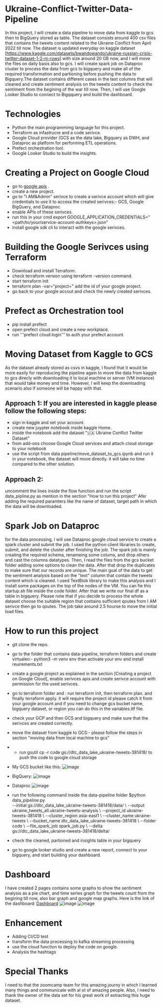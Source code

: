 # Ukraine-Conflict-Twitter-Data-Pipeline
In this project, I will create a data pipeline to move data from kaggle to gcs then to BigQuery stored as table. The dataset consists around 400 csv files that contains the tweets content related to the Ukraine Conflict from April 2022 till now. The dataset is updated everyday on kaggle dataset [https://www.kaggle.com/datasets/bwandowando/ukraine-russian-crisis-twitter-dataset-1-2-m-rows] with size around 20 GB now,  and I will move the files on daily basis also to gcs. I will create spark job on Dataproc cluster to process the data from gcs to bigquery and make all of the required transformation and partioning before pushing the data to Bigquery.The dataset contains different cases in the text columns that will cleaned and create sentiment analysis on the tweets content to check the sentiment from the begining of the war till now. Then, I will use Google Looker Studio to connect to Bigqquery and build the dashboard. 

# Technologies
- Python the main programmimg language for this project.
- Terraform as infastrucre and a code serivce.
- Google Cloud provider (GCS as the data lake, Bigquery as DWH, and Dataproc as platform for performing ETL operations.
- Prefect orchestration tool.
- Google Looker Studio to build the insights.

# Creating a Project on Google Cloud
- go to [google apis](https://cloud.google.com/) .
- create a new project.
- go to "I AM&Admin" serivce to create a serivce account which will give credentials to use it to access the created serivces:- GCS, Google BigQuery, and Dataproc
- enable APIs of these serivces.
- run this in your cmd export GOOGLE_APPLICATION_CREDENTIALS="<path/to/your/service-account-authkeys>.json"
- install google sdk cli to interact with the google serivces.

# Building the Google Serivces using Terraform
- Download and install Terraform.
- check terraform version using terraform -version command. 
- start terraform init
- terraform plan -var="project=<your-gcp-project-id>" add the id of your google project.
- go back to your google accout and check the newly created serivces.

# Prefect as Orchestration tool
- pip install prefect
- open prefect cloud and create a new workplace.
- run '''prefect cloud login''' to auth your prefect account.

# Moving Dataset from Kaggle to GCS
As the dataset already stored as csvs in kaggle, I found that it would be more easily for reproducing the pipeline again to move the data from kaggle to gcs direcly with downloading it to local machine or server (VM instance) that would take money and time. However, I will keep the downloading scenario also if someone will be happy with that.
## Approach 1: If you are interested in kaggle please follow the following steps:
- sign in kaggle and set your account.
- create new juypter notebook inside kaggle Home.
- inside the notebook add the dataset "🇺🇦 Ukraine Conflict Twitter Dataset"
- from add-ons choose Google Cloud services and attach cloud storage to your notebook
- use the script from data pipeline/move_dataset_to_gcs.ipynb and run it in your notebook, the dataset will move directly. it will take no time compared to the other solution.

## Approach 2: 
uncomment the lines inside the flow function and run the script data_pipline.py as mention in the section "How to run this project" Afer adding the required paramters like the name of dataset, target path in which the data will be downloaded.

# Spark Job on Dataproc
for the data processing, I will use Dataproc google cloud service to create a spark cluster and submit the job. 
 I used the python client libraries to create, submit, and delete the cluster after finishing the job. The spark job is mainly creating the required schema, renameing some colums, and drop others and cast the columns datatypes. Then, I read the files from the gcs bucket folder adding some options to clean the data. After that drop the duplicates to make sure that our records are unique. The main goal of the data to get the sentiment analysis based on the "text" column that contain the tweets content which is cleaned. I used TextBlob library to make this analysis and I install some packages on the top of the nodes of the VM. You can fie this startup.sh file inside the code folder.
 After that we write our final df as a table in bigquery.
 Please note that if you decide to process the whole dataset choose the suitable region that contains sufficient qoutes from I AM serivce then go to qoutes. 
 The job take around 2.5 hourse to move the initial load files. 
  
# How to run this project
- git clone the repo.
- go to the folder that contains data-pipeline, terraform folders and create virtualen:- python3 -m venv env then activate your env and install reuirements.txt
- create a google project as explained in the section [Creating a project on Google Cloud], enable serivces apis and create serivce account with permission for the used serivces.
- go to terraform folder and : run terraform init, then terraform plan. and finally terraform apply. it will require the project id please catch it from your google account and if you need to change gcs bucket name, bigquery dataset, or region you can do this in the variables.ttf file. 
- check your GCP and then GCS and bigquery and make sure that the serivces are created correctly.
- move the dataset from kaggle to GCS:- please follow the steps in section "moving data from local machine to gcs" 
- - run  gsutil cp -r code gs://dtc_data_lake_ukraine-tweets-381418/ to push the code to google cloud storage
- My GCS bucket like this:
 ![image](https://user-images.githubusercontent.com/56610966/230196070-c216eac2-225e-4ab3-806f-22dde95740cc.png)
- BigQuery:
 ![image](https://user-images.githubusercontent.com/56610966/230196268-dbb02d52-c6b0-4407-87c7-3c0695c56205.png)
- Dataproc
 ![image](https://user-images.githubusercontent.com/56610966/230197784-965fe371-1695-459d-bf1a-796da7d4c15d.png)

- run the following command inside the data-pipeline folder
  $python data_pipeline.py \
        --initial gs://dtc_data_lake_ukraine-tweets-381418/data/ \  <!-- This is the intial load path of the dataset after uploading it -->
        --output ukraine_tweets_all.ukraine-tweets-analysis \  <!-- This is the output of the bigquery table -->
        --project_id ukraine-tweets-381418 \ <!-- project id -->
        --cluster_region asia-east1 \ <!-- the cluster region that will run the spark job on it -->
        --cluster_name ukraine-tweets \ <!-- the cluster name that will run the spark job on it -->
        --bucket_name dtc_data_lake_ukraine-tweets-381418 \ <!-- the bucket name that contains the data folder -->
        --folder code \ <!-- the folder inside the bucket that contains the spark_job.py, load.csv, and startup.sh files -->
        --file_spark_job spark_job.py \ <!-- the name of the spark job file -->
        --delta gs://dtc_data_lake_ukraine-tweets-381418/delta/ <!-- the path of the delta load files -->
- check the cleaned, partioned and insights table in your bigquery
- go to google looker studio and create a new report, connect to your bigquery, and start building your dashboard. 

# Dashboard
I have created 2 pages contains some graphs to show the sentiment analysis as a pie chart, and time series graph for the tweets count from the begining till now, also bar graph and google map graphs. Here is the link of the dashboard: [Dashboard]( https://lookerstudio.google.com/reporting/3ab0ab8b-7e45-4c9c-8b38-75e0bd780b2c )
 ![image](https://user-images.githubusercontent.com/56610966/230194759-6d78c339-b30f-47d8-a881-e019f6b8c32a.png)
![image](https://user-images.githubusercontent.com/56610966/230195149-0a695855-b7c8-451c-bbc9-a9810db4a651.png)

 # Enhancement
 - Adding CI/CD test
 - transform the data processing to kafka streaming processing 
 - use the cloud function to deploy the code on google.
 - Analysis the hashtags

 
# Special Thanks
 
 I need to that the zoomcamp team for this amazing journy in which I learned many things and communicate with al ot of amazing people. Also, I need to thank the owner of the data set for his great work of extracting this huge dataset.


